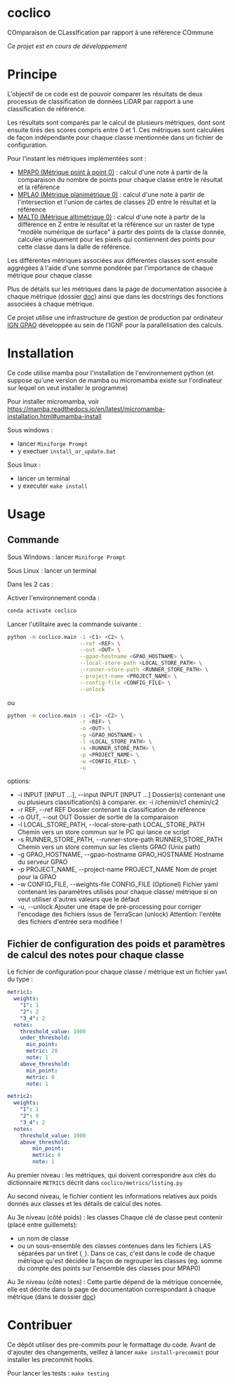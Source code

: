 # coclico

COmparaison de CLassIfication par rapport à une référence COmmune

*Ce projet est en cours de développement*

# Principe

L'objectif de ce code est de pouvoir comparer les résultats de deux processus de classification de données LiDAR
par rapport à une classification de référence.

Les résultats sont comparés par le calcul de plusieurs métriques, dont sont ensuite tirés des scores compris entre
0 et 1. Ces métriques sont calculées de façon indépendante pour chaque classe mentionnée dans un fichier de
configuration.

Pour l'instant les métriques implémentées sont :
* [MPAP0 (Métrique point à point 0)](doc/mpap0.md) : calcul d'une note à partir de la comparaison du nombre de points pour chaque classe
entre le résultat et la référence
* [MPLA0 (Métrique planimétrique 0)](doc/mpla0.md) : calcul d'une note à partir de l'intersection et l'union de cartes de classes 2D
entre le résultat et la référence
* [MALT0 (Métrique altimétrique 0)](doc/malt0.md) : calcul d'une note à partir de la différence en Z entre le résultat et la référence
sur un raster de type "modèle numérique de surface" à partir des points de la classe donnée, calculée uniquement pour
les pixels qui contiennent des points pour cette classe dans la dalle de référence.

Les différentes métriques associées aux différentes classes sont ensuite aggrégées à l'aide d'une somme pondérée par
l'importance de chaque métrique pour chaque classe

Plus de détails sur les métriques dans la page de documentation associée à chaque métrique (dossier [doc](doc)) ainsi
que dans les docstrings des fonctions associées à chaque métrique.

Ce projet utilise une infrastructure de gestion de production par ordinateur [IGN GPAO](https://github.com/ign-gpao)
développée au sein de l'IGNF pour la parallélisation des calculs.


# Installation

Ce code utilise mamba pour l'installation de l'environnement python (et suppose qu'une version de mamba ou micromamba
existe sur l'ordinateur sur lequel on veut installer le programme)

Pour installer micromamba, voir https://mamba.readthedocs.io/en/latest/micromamba-installation.html#umamba-install

Sous windows :
* lancer `Miniforge Prompt`
* y exectuer `install_or_update.bat`

Sous linux :
* lancer un terminal
* y executer `make install`

# Usage

## Commande

Sous Windows : lancer `Miniforge Prompt`

Sous Linux : lancer un terminal

Dans les 2 cas :

Activer l'environnement conda :
```bash
conda activate coclico
```

Lancer l'utilitaire avec la commande suivante :

```bash
python -m coclico.main -i <C1> <C2> \
                       --ref <REF> \
                       --out <OUT> \
                       --gpao-hostname <GPAO_HOSTNAME> \
                       --local-store-path <LOCAL_STORE_PATH> \
                       --runner-store-path <RUNNER_STORE_PATH> \
                       --project-name <PROJECT_NAME> \
                       --config-file <CONFIG_FILE> \
                       --unlock
```

ou

```bash
python -m coclico.main -i <C1> <C2> \
                       -r <REF> \
                       -o <OUT> \
                       -g <GPAO_HOSTNAME> \
                       -l <LOCAL_STORE_PATH> \
                       -s <RUNNER_STORE_PATH> \
                       -p <PROJECT_NAME> \
                       -w <CONFIG_FILE> \
                       -u
```

options:
*  -i INPUT [INPUT ...], --input INPUT [INPUT ...]
                        Dossier(s) contenant une ou plusieurs classification(s) à comparer. ex: -i
                        /chemin/c1 chemin/c2
*  -r REF, --ref REF     Dossier contenant la classification de référence
*  -o OUT, --out OUT     Dossier de sortie de la comparaison
*  -l LOCAL_STORE_PATH, --local-store-path LOCAL_STORE_PATH
                        Chemin vers un store commun sur le PC qui lance ce script
*  -s RUNNER_STORE_PATH, --runner-store-path RUNNER_STORE_PATH
                        Chemin vers un store commun sur les clients GPAO (Unix path)
*  -g GPAO_HOSTNAME, --gpao-hostname GPAO_HOSTNAME
                        Hostname du serveur GPAO
*  -p PROJECT_NAME, --project-name PROJECT_NAME
                        Nom de projet pour la GPAO
*  -w CONFIG_FILE, --weights-file CONFIG_FILE
                        (Optionel) Fichier yaml contenant les paramètres utilisés pour chaque classe/
                        métrique si on veut utiliser d'autres valeurs que le défaut
*  -u, --unlock         Ajouter une étape de pré-processing pour corriger l'encodage des fichiers issus de TerraScan (unlock)
                        Attention: l'entête des fichiers d'entrée sera modifiée !



## Fichier de configuration des poids et paramètres de calcul des notes pour chaque classe

Le fichier de configuration pour chaque classe / métrique est un fichier `yaml` du type :

```yaml
metric1:
  weights:
    "1": 1
    "2": 2
    "3_4": 2
  notes:
    threshold_value: 1000
    under_threshold:
      min_point:
      metric: 20
      note: 1
    above_threshold:
      min_point:
      metric: 0
      note: 1

metric2:
  weights:
    "1": 1
    "2": 0
    "3_4": 2
  notes:
    threshold_value: 1000
    above_threshold:
        min_point:
        metric: 0
        note: 1
```

Au premier niveau : les métriques, qui doivent correspondre aux clés du dictionnaire `METRICS`
décrit dans `coclico/metrics/listing.py`

Au second niveau, le fichier contient les informations relatives aux poids donnés aux classes et les détails de calcul des notes.

Au 3e niveau (côté poids) : les classes
Chaque clé de classe peut contenir (placé entre guillemets):
* un nom de classe
* ou un sous-ensemble des classes contenues dans les fichiers LAS séparées par un tiret (`_`).
Dans ce cas, c'est dans le code de chaque métrique qu'est décidée la façon de regrouper les classes
(eg. somme du compte des points sur l'ensemble des classes pour MPAP0)

Au 3e niveau (côté notes) :
Cette partie dépend de la métrique concernée, elle est décrite dans la page de documentation correspondant à chaque métrique (dans le dossier [doc](doc))



# Contribuer

Ce dépôt utiliser des pre-commits pour le formattage du code.
Avant de d'ajouter des changements, veillez à lancer `make install-precommit` pour installer les precommit hooks.

Pour lancer les tests : `make testing`